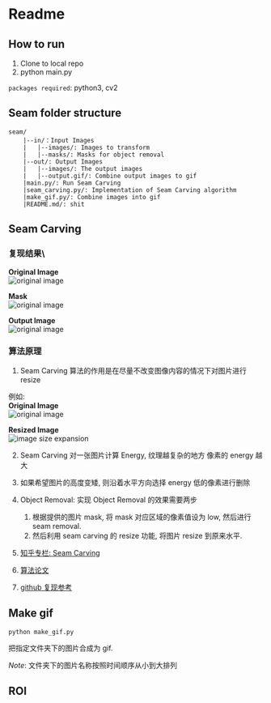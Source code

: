 # Readme

## How to run
1. Clone to local repo
2. python main.py

`packages required`:
python3, cv2

## Seam folder structure
```
seam/
    |--in/：Input Images
    |   |--images/: Images to transform
    |	|--masks/: Masks for object removal
    |--out/: Output Images
    |   |--images/: The output images
    |   |--output.gif/: Combine output images to gif
    |main.py/: Run Seam Carving
    |seam_carving.py/: Implementation of Seam Carving algorithm
    |make_gif.py/: Combine images into gif
    |README.md/: shit
```

## Seam Carving

### 复现结果\
**Original Image**\
![original image](https://github.com/WeixiongLin/newshit/blob/main/figures/pic.jpg)


**Mask**\
![original image](https://github.com/WeixiongLin/newshit/blob/main/figures/mask.jpg)

**Output Image**\
![original image](https://github.com/WeixiongLin/newshit/blob/main/figures/out.gif)


### 算法原理

1. Seam Carving 算法的作用是在尽量不改变图像内容的情况下对图片进行 resize

例如:\
**Original Image**\
![original image](https://github.com/vivianhylee/seam-carving/raw/master/example/image6.jpg)

**Resized Image**\
![image size expansion](https://github.com/vivianhylee/seam-carving/raw/master/example/image17_result.png)

2. Seam Carving 对一张图片计算 Energy, 纹理越复杂的地方 像素的 energy 越大
3. 如果希望图片的高度变矮, 则沿着水平方向选择 energy 低的像素进行删除

4. Object Removal: 实现 Object Removal 的效果需要两步
    1. 根据提供的图片 mask, 将 mask 对应区域的像素值设为 low, 然后进行 seam removal.
    2. 然后利用 seam carving 的 resize 功能, 将图片 resize 到原来水平.


1. [知乎专栏: Seam Carving](https://zhuanlan.zhihu.com/p/38974520?utm_source=tuicool&utm_medium=referral)
2. [算法论文](http://graphics.cs.cmu.edu/courses/15-463/2007_fall/hw/proj2/imret.pdf)
3. [github 复现参考](https://github.com/vivianhylee/seam-carving)

## Make gif
```
python make_gif.py
```
把指定文件夹下的图片合成为 gif.

*Note*: 文件夹下的图片名称按照时间顺序从小到大排列


## ROI

